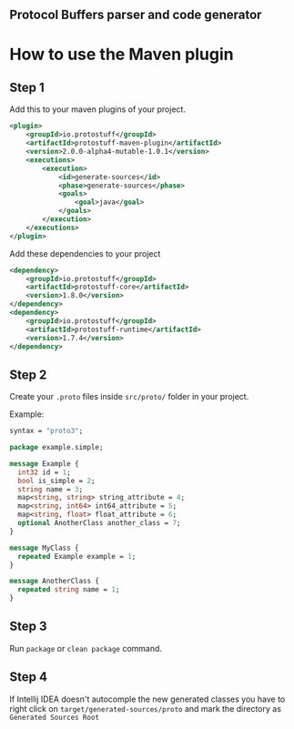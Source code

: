 Protocol Buffers parser and code generator
------------------------------------------

# How to use the Maven plugin

## Step 1

Add this to your maven plugins of your project.

```xml
<plugin>
    <groupId>io.protostuff</groupId>
    <artifactId>protostuff-maven-plugin</artifactId>
    <version>2.0.0-alpha4-mutable-1.0.1</version>
    <executions>
        <execution>
            <id>generate-sources</id>
            <phase>generate-sources</phase>
            <goals>
                <goal>java</goal>
            </goals>
        </execution>
    </executions>
</plugin>
```

Add these dependencies to your project

```xml
<dependency>
    <groupId>io.protostuff</groupId>
    <artifactId>protostuff-core</artifactId>
    <version>1.8.0</version>
</dependency>
<dependency>
    <groupId>io.protostuff</groupId>
    <artifactId>protostuff-runtime</artifactId>
    <version>1.7.4</version>
</dependency>
```

## Step 2

Create your `.proto` files inside `src/proto/` folder in your project.

Example:
```proto
syntax = "proto3";

package example.simple;

message Example {
  int32 id = 1;
  bool is_simple = 2;
  string name = 3;
  map<string, string> string_attribute = 4;
  map<string, int64> int64_attribute = 5;
  map<string, float> float_attribute = 6;
  optional AnotherClass another_class = 7;
}

message MyClass {
  repeated Example example = 1;
}

message AnotherClass {
  repeated string name = 1;
}
```

## Step 3

Run `package` or `clean package` command.

## Step 4

If Intellij IDEA doesn't autocomple the new generated classes you have to right click on `target/generated-sources/proto` and mark the directory as `Generated Sources Root`
